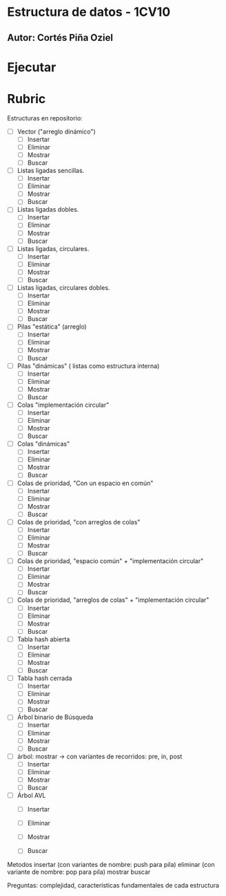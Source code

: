 # Estructura de datos - 1CV10
## Autor: Cortés Piña Oziel

# Ejecutar

# Rubric
Estructuras en repositorio:
- [ ] Vector ("arreglo dinámico")
    - [ ] Insertar
    - [ ] Eliminar
    - [ ] Mostrar
    - [ ] Buscar
- [ ] Listas ligadas sencillas.
    - [ ] Insertar
    - [ ] Eliminar
    - [ ] Mostrar
    - [ ] Buscar
- [ ] Listas ligadas dobles.
    - [ ] Insertar
    - [ ] Eliminar
    - [ ] Mostrar
    - [ ] Buscar
- [ ] Listas ligadas, circulares.
    - [ ] Insertar
    - [ ] Eliminar
    - [ ] Mostrar
    - [ ] Buscar
- [ ] Listas ligadas, circulares dobles.
    - [ ] Insertar
    - [ ] Eliminar
    - [ ] Mostrar
    - [ ] Buscar
- [ ] Pilas "estática" (arreglo)
    - [ ] Insertar
    - [ ] Eliminar
    - [ ] Mostrar
    - [ ] Buscar
- [ ] Pilas "dinámicas" ( listas como estructura interna)
    - [ ] Insertar
    - [ ] Eliminar
    - [ ] Mostrar
    - [ ] Buscar
- [ ] Colas "implementación circular"
    - [ ] Insertar
    - [ ] Eliminar
    - [ ] Mostrar
    - [ ] Buscar
- [ ] Colas "dinámicas"
    - [ ] Insertar
    - [ ] Eliminar
    - [ ] Mostrar
    - [ ] Buscar
- [ ] Colas de prioridad, "Con un espacio en común"
    - [ ] Insertar
    - [ ] Eliminar
    - [ ] Mostrar
    - [ ] Buscar
- [ ] Colas de prioridad, "con arreglos de colas"
    - [ ] Insertar
    - [ ] Eliminar
    - [ ] Mostrar
    - [ ] Buscar
- [ ] Colas de prioridad, "espacio común" + "implementación circular"
    - [ ] Insertar
    - [ ] Eliminar
    - [ ] Mostrar
    - [ ] Buscar
- [ ] Colas de prioridad, "arreglos de colas" + "implementación circular"
    - [ ] Insertar
    - [ ] Eliminar
    - [ ] Mostrar
    - [ ] Buscar
- [ ] Tabla hash abierta
    - [ ] Insertar
    - [ ] Eliminar
    - [ ] Mostrar
    - [ ] Buscar
- [ ] Tabla hash cerrada
    - [ ] Insertar
    - [ ] Eliminar
    - [ ] Mostrar
    - [ ] Buscar
- [ ] Árbol binario de Búsqueda
    - [ ] Insertar
    - [ ] Eliminar
    - [ ] Mostrar
    - [ ] Buscar
- [ ] árbol: mostrar -> con variantes de recorridos: pre, in, post
    - [ ] Insertar
    - [ ] Eliminar
    - [ ] Mostrar
    - [ ] Buscar
- [ ] Árbol AVL
    - [ ] Insertar
    - [ ] Eliminar
    - [ ] Mostrar
    - [ ] Buscar


Metodos
insertar (con variantes de nombre: push para pila)
eliminar (con variante de nombre: pop para pila)
mostrar
buscar

Preguntas: 
complejidad, características fundamentales de cada estructura